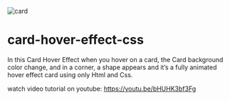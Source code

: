 ![card](https://github.com/AsmrWebCoding/card-hover-effect-css/assets/138141838/a1611555-0db9-4307-bc17-a5a274272254)

# card-hover-effect-css
In this Card Hover Effect when you hover on a card, the Card background color change, and in a corner, a shape appears and it’s a fully animated hover effect card using only Html and Css.

watch video tutorial on youtube: https://youtu.be/bHUHK3bf3Fg
